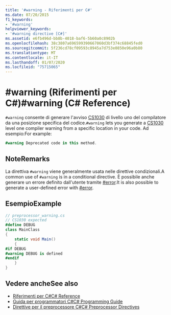 ```yaml
---
title: '#warning - Riferimenti per C#'
ms.date: 07/20/2015
f1_keywords:
- '#warning'
helpviewer_keywords:
- '#warning directive [C#]'
ms.assetid: e6fb496d-bb8b-4018-baf6-5b60a0c8902b
ms.openlocfilehash: 38c3807a696599390667060d3bf374c68845fed0
ms.sourcegitcommit: 5f236cd78cf09593c8945a7d753e0850e96a0b80
ms.translationtype: MT
ms.contentlocale: it-IT
ms.lasthandoff: 01/07/2020
ms.locfileid: "75715065"
---
```

# <a name="warning-c-reference"></a><span data-ttu-id="55b63-102">#warning (Riferimenti per C#)</span><span class="sxs-lookup"><span data-stu-id="55b63-102">#warning (C# Reference)</span></span>
<span data-ttu-id="55b63-103">`#warning` consente di generare l'avviso [CS1030](../../misc/cs1030.md) di livello uno del compilatore da una posizione specifica del codice.</span><span class="sxs-lookup"><span data-stu-id="55b63-103">`#warning` lets you generate a [CS1030](../../misc/cs1030.md) level one compiler warning from a specific location in your code.</span></span> <span data-ttu-id="55b63-104">Ad esempio:</span><span class="sxs-lookup"><span data-stu-id="55b63-104">For example:</span></span>  
  
```csharp
#warning Deprecated code in this method.  
```  
  
## <a name="remarks"></a><span data-ttu-id="55b63-105">Note</span><span class="sxs-lookup"><span data-stu-id="55b63-105">Remarks</span></span>
 <span data-ttu-id="55b63-106">La direttiva `#warning` viene generalmente usata nelle direttive condizionali.</span><span class="sxs-lookup"><span data-stu-id="55b63-106">A common use of `#warning` is in a conditional directive.</span></span> <span data-ttu-id="55b63-107">È possibile anche generare un errore definito dall'utente tramite [#error](./preprocessor-error.md).</span><span class="sxs-lookup"><span data-stu-id="55b63-107">It is also possible to generate a user-defined error with [#error](./preprocessor-error.md).</span></span>  
  
## <a name="example"></a><span data-ttu-id="55b63-108">Esempio</span><span class="sxs-lookup"><span data-stu-id="55b63-108">Example</span></span>  

```csharp
// preprocessor_warning.cs  
// CS1030 expected  
#define DEBUG  
class MainClass
{  
    static void Main()
    {  
#if DEBUG  
#warning DEBUG is defined  
#endif  
    }  
}  
```  

## <a name="see-also"></a><span data-ttu-id="55b63-109">Vedere anche</span><span class="sxs-lookup"><span data-stu-id="55b63-109">See also</span></span>

- [<span data-ttu-id="55b63-110">Riferimenti per C#</span><span class="sxs-lookup"><span data-stu-id="55b63-110">C# Reference</span></span>](../index.md)
- [<span data-ttu-id="55b63-111">Guida per programmatori C#</span><span class="sxs-lookup"><span data-stu-id="55b63-111">C# Programming Guide</span></span>](../../programming-guide/index.md)
- [<span data-ttu-id="55b63-112">Direttive per il preprocessore C#</span><span class="sxs-lookup"><span data-stu-id="55b63-112">C# Preprocessor Directives</span></span>](./index.md)
